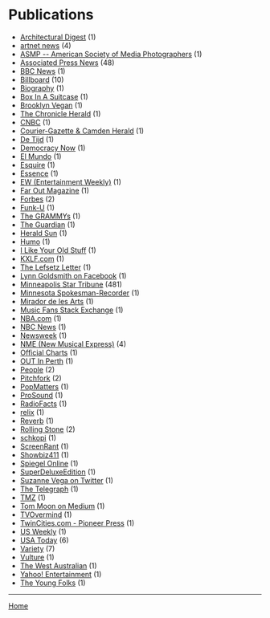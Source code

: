 # Publications

  * [Architectural Digest](./architectural-digest/) (1)
  * [artnet news](./artnet-news/) (4)
  * [ASMP -- American Society of Media Photographers](./asmp-american-society-of-media-photographers/) (1)
  * [Associated Press News](./associated-press-news/) (48)
  * [BBC News](./bbc-news/) (1)
  * [Billboard](./billboard/) (10)
  * [Biography](./biography/) (1)
  * [Box In A Suitcase](./box-in-a-suitcase/) (1)
  * [Brooklyn Vegan](./brooklyn-vegan/) (1)
  * [The Chronicle Herald](./the-chronicle-herald/) (1)
  * [CNBC](./cnbc/) (1)
  * [Courier-Gazette & Camden Herald](./courier-gazette-camden-herald/) (1)
  * [De Tijd](./de-tijd/) (1)
  * [Democracy Now](./democracy-now/) (1)
  * [El Mundo](./el-mundo/) (1)
  * [Esquire](./esquire/) (1)
  * [Essence](./essence/) (1)
  * [EW (Entertainment Weekly)](./ew-entertainment-weekly/) (1)
  * [Far Out Magazine](./far-out-magazine/) (1)
  * [Forbes](./forbes/) (2)
  * [Funk-U](./funk-u/) (1)
  * [The GRAMMYs](./the-grammys/) (1)
  * [The Guardian](./the-guardian/) (1)
  * [Herald Sun](./herald-sun/) (1)
  * [Humo](./humo/) (1)
  * [I Like Your Old Stuff](./i-like-your-old-stuff/) (1)
  * [KXLF.com](./kxlf-com/) (1)
  * [The Lefsetz Letter](./the-lefsetz-letter/) (1)
  * [Lynn Goldsmith on Facebook](./lynn-goldsmith-on-facebook/) (1)
  * [Minneapolis Star Tribune](./minneapolis-star-tribune/) (481)
  * [Minnesota Spokesman-Recorder](./minnesota-spokesman-recorder/) (1)
  * [Mirador de les Arts](./mirador-de-les-arts/) (1)
  * [Music Fans Stack Exchange](./music-fans-stack-exchange/) (1)
  * [NBA.com](./nba-com/) (1)
  * [NBC News](./nbc-news/) (1)
  * [Newsweek](./newsweek/) (1)
  * [NME (New Musical Express)](./nme-new-musical-express/) (4)
  * [Official Charts](./official-charts/) (1)
  * [OUT In Perth](./out-in-perth/) (1)
  * [People](./people/) (2)
  * [Pitchfork](./pitchfork/) (2)
  * [PopMatters](./popmatters/) (1)
  * [ProSound](./prosound/) (1)
  * [RadioFacts](./radiofacts/) (1)
  * [relix](./relix/) (1)
  * [Reverb](./reverb/) (1)
  * [Rolling Stone](./rolling-stone/) (2)
  * [schkopi](./schkopi/) (1)
  * [ScreenRant](./screenrant/) (1)
  * [Showbiz411](./showbiz411/) (1)
  * [Spiegel Online](./spiegel-online/) (1)
  * [SuperDeluxeEdition](./superdeluxeedition/) (1)
  * [Suzanne Vega on Twitter](./suzanne-vega-on-twitter/) (1)
  * [The Telegraph](./the-telegraph/) (1)
  * [TMZ](./tmz/) (1)
  * [Tom Moon on Medium](./tom-moon-on-medium/) (1)
  * [TVOvermind](./tvovermind/) (1)
  * [TwinCities.com - Pioneer Press](./twincities-com-pioneer-press/) (1)
  * [US Weekly](./us-weekly/) (1)
  * [USA Today](./usa-today/) (6)
  * [Variety](./variety/) (7)
  * [Vulture](./vulture/) (1)
  * [The West Australian](./the-west-australian/) (1)
  * [Yahoo! Entertainment](./yahoo-entertainment/) (1)
  * [The Young Folks](./the-young-folks/) (1)

----

[Home](../)
